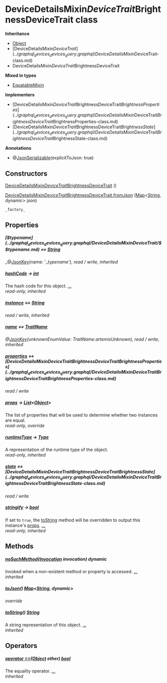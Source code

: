 


# DeviceDetailsMixin$DeviceTrait$BrightnessDeviceTrait class











**Inheritance**

- [Object](https://api.flutter.dev/flutter/dart-core/Object-class.html)
- [DeviceDetailsMixin$DeviceTrait](../graphql_devices_devices_query.graphql/DeviceDetailsMixin$DeviceTrait-class.md)
- DeviceDetailsMixin$DeviceTrait$BrightnessDeviceTrait


**Mixed in types**

- [EquatableMixin](https://pub.dev/documentation/equatable/1.2.6/equatable/EquatableMixin-mixin.html)

**Implementers**

- [DeviceDetailsMixin$DeviceTrait$BrightnessDeviceTrait$BrightnessProperties](../graphql_devices_devices_query.graphql/DeviceDetailsMixin$DeviceTrait$BrightnessDeviceTrait$BrightnessProperties-class.md)
- [DeviceDetailsMixin$DeviceTrait$BrightnessDeviceTrait$BrightnessState](../graphql_devices_devices_query.graphql/DeviceDetailsMixin$DeviceTrait$BrightnessDeviceTrait$BrightnessState-class.md)


**Annotations**

- @[JsonSerializable](https://pub.dev/documentation/json_annotation/3.1.1/json_annotation/JsonSerializable-class.html)(explicitToJson: true)

## Constructors

[DeviceDetailsMixin$DeviceTrait$BrightnessDeviceTrait](../graphql_devices_devices_query.graphql/DeviceDetailsMixin$DeviceTrait$BrightnessDeviceTrait/DeviceDetailsMixin$DeviceTrait$BrightnessDeviceTrait.md) ()

    

[DeviceDetailsMixin$DeviceTrait$BrightnessDeviceTrait.fromJson](../graphql_devices_devices_query.graphql/DeviceDetailsMixin$DeviceTrait$BrightnessDeviceTrait/DeviceDetailsMixin$DeviceTrait$BrightnessDeviceTrait.fromJson.md) ([Map](https://api.flutter.dev/flutter/dart-core/Map-class.html)&lt;[String](https://api.flutter.dev/flutter/dart-core/String-class.html), dynamic> json)

    _factory_


## Properties

##### [$$typename](../graphql_devices_devices_query.graphql/DeviceDetailsMixin$DeviceTrait/$$typename.md) &#8596; [String](https://api.flutter.dev/flutter/dart-core/String-class.html)



   
_@[JsonKey](https://pub.dev/documentation/json_annotation/3.1.1/json_annotation/JsonKey-class.html)(name: &#39;__typename&#39;), read / write, inherited_



##### [hashCode](https://pub.dev/documentation/equatable/1.2.6/equatable/EquatableMixin/hashCode.html) &#8594; [int](https://api.flutter.dev/flutter/dart-core/int-class.html)



The hash code for this object. [...](https://pub.dev/documentation/equatable/1.2.6/equatable/EquatableMixin/hashCode.html)  
_read-only, inherited_



##### [instance](../graphql_devices_devices_query.graphql/DeviceDetailsMixin$DeviceTrait/instance.md) &#8596; [String](https://api.flutter.dev/flutter/dart-core/String-class.html)



   
_read / write, inherited_



##### [name](../graphql_devices_devices_query.graphql/DeviceDetailsMixin$DeviceTrait/name.md) &#8596; [TraitName](../graphql_devices_devices_query.graphql/TraitName-class.md)



   
_@[JsonKey](https://pub.dev/documentation/json_annotation/3.1.1/json_annotation/JsonKey-class.html)(unknownEnumValue: TraitName.artemisUnknown), read / write, inherited_



##### [properties](../graphql_devices_devices_query.graphql/DeviceDetailsMixin$DeviceTrait$BrightnessDeviceTrait/properties.md) &#8596; [DeviceDetailsMixin$DeviceTrait$BrightnessDeviceTrait$BrightnessProperties](../graphql_devices_devices_query.graphql/DeviceDetailsMixin$DeviceTrait$BrightnessDeviceTrait$BrightnessProperties-class.md)



   
_read / write_



##### [props](../graphql_devices_devices_query.graphql/DeviceDetailsMixin$DeviceTrait$BrightnessDeviceTrait/props.md) &#8594; [List](https://api.flutter.dev/flutter/dart-core/List-class.html)&lt;[Object](https://api.flutter.dev/flutter/dart-core/Object-class.html)>



The list of properties that will be used to determine whether
two instances are equal.   
_read-only, override_



##### [runtimeType](https://api.flutter.dev/flutter/dart-core/Object/runtimeType.html) &#8594; [Type](https://api.flutter.dev/flutter/dart-core/Type-class.html)



A representation of the runtime type of the object.   
_read-only, inherited_



##### [state](../graphql_devices_devices_query.graphql/DeviceDetailsMixin$DeviceTrait$BrightnessDeviceTrait/state.md) &#8596; [DeviceDetailsMixin$DeviceTrait$BrightnessDeviceTrait$BrightnessState](../graphql_devices_devices_query.graphql/DeviceDetailsMixin$DeviceTrait$BrightnessDeviceTrait$BrightnessState-class.md)



   
_read / write_



##### [stringify](https://pub.dev/documentation/equatable/1.2.6/equatable/EquatableMixin/stringify.html) &#8594; [bool](https://api.flutter.dev/flutter/dart-core/bool-class.html)



If set to <code>true</code>, the <a href="https://pub.dev/documentation/equatable/1.2.6/equatable/EquatableMixin/toString.html">toString</a> method will be overridden to output
this instance's <a href="../graphql_devices_devices_query.graphql/DeviceDetailsMixin$DeviceTrait$BrightnessDeviceTrait/props.md">props</a>. [...](https://pub.dev/documentation/equatable/1.2.6/equatable/EquatableMixin/stringify.html)  
_read-only, inherited_




## Methods

##### [noSuchMethod](https://api.flutter.dev/flutter/dart-core/Object/noSuchMethod.html)([Invocation](https://api.flutter.dev/flutter/dart-core/Invocation-class.html) invocation) dynamic



Invoked when a non-existent method or property is accessed. [...](https://api.flutter.dev/flutter/dart-core/Object/noSuchMethod.html)  
_inherited_



##### [toJson](../graphql_devices_devices_query.graphql/DeviceDetailsMixin$DeviceTrait$BrightnessDeviceTrait/toJson.md)() [Map](https://api.flutter.dev/flutter/dart-core/Map-class.html)&lt;[String](https://api.flutter.dev/flutter/dart-core/String-class.html), dynamic>



   
_override_



##### [toString](https://pub.dev/documentation/equatable/1.2.6/equatable/EquatableMixin/toString.html)() [String](https://api.flutter.dev/flutter/dart-core/String-class.html)



A string representation of this object. [...](https://pub.dev/documentation/equatable/1.2.6/equatable/EquatableMixin/toString.html)  
_inherited_




## Operators

##### [operator ==](https://pub.dev/documentation/equatable/1.2.6/equatable/EquatableMixin/operator_equals.html)([Object](https://api.flutter.dev/flutter/dart-core/Object-class.html) other) [bool](https://api.flutter.dev/flutter/dart-core/bool-class.html)



The equality operator. [...](https://pub.dev/documentation/equatable/1.2.6/equatable/EquatableMixin/operator_equals.html)  
_inherited_











